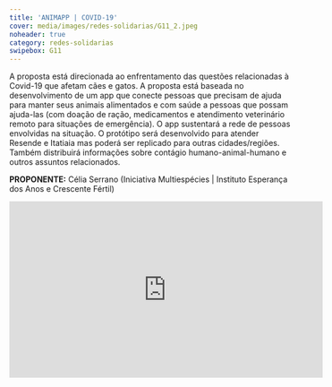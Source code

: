 ```yaml
---
title: 'ANIMAPP | COVID-19'
cover: media/images/redes-solidarias/G11_2.jpeg
noheader: true
category: redes-solidarias
swipebox: G11
---
```

  
A proposta está direcionada ao enfrentamento das questões relacionadas à Covid-19 que afetam cães e gatos. A proposta está baseada no desenvolvimento de um app que conecte pessoas que precisam de ajuda para manter seus animais alimentados e com saúde a pessoas que possam ajuda-las (com doação de ração, medicamentos e atendimento veterinário remoto para situações de emergência). O app sustentará a rede de pessoas envolvidas na situação. O protótipo será desenvolvido para atender Resende e Itatiaia mas poderá ser replicado para outras cidades/regiões. Também distribuirá informações sobre contágio humano-animal-humano e outros assuntos relacionados.

**PROPONENTE:**
Célia Serrano (Iniciativa Multiespécies | Instituto Esperança dos Anos e Crescente Fértil)



<div class="video-wrapper video-wrapper-16x9">
<iframe width="560" height="315" src="https://www.youtube.com/embed/y_z7WlgnFog" frameborder="0" allow="accelerometer; autoplay; encrypted-media; gyroscope; picture-in-picture" allowfullscreen></iframe>
</div>

